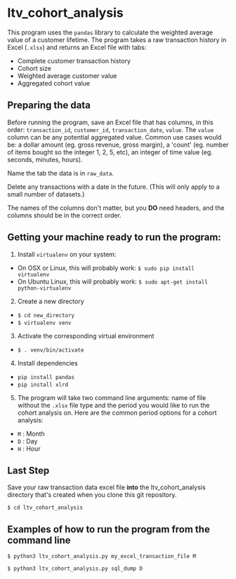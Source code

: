 # ltv_cohort_analysis
This program uses the `pandas` library to calculate the weighted average value of a customer lifetime. The program takes a raw transaction history in Excel (`.xlsx`) and returns an Excel file with tabs:
- Complete customer transaction history
- Cohort size
- Weighted average customer value
- Aggregated cohort value

## Preparing the data

Before running the program, save an Excel file that has columns, in this order: `transaction_id`, `customer_id`, `transaction_date`, `value`. The `value` column can be any potential aggregated value. Common use cases would be: a dollar amount (eg. gross revenue, gross margin), a 'count' (eg. number of items bought so the integer 1, 2, 5, etc), an integer of time value (eg. seconds, minutes, hours).

Name the tab the data is in `raw_data`.

Delete any transactions with a date in the future. (This will only apply to a small number of datasets.)

The names of the columns don't matter, but you **DO** need headers, and the columns should be in the correct order.

## Getting your machine ready to run the program:
1. Install `virtualenv` on your system:
  - On OSX or Linux, this will probably work: `$ sudo pip install virtualenv`
  - On Ubuntu Linux, this will probably work: `$ sudo apt-get install python-virtualenv`
2. Create a new directory 
  - `$ cd new_directory`
  - `$ virtualenv venv`
3. Activate the corresponding virtual environment
- `$ . venv/bin/activate`
4. Install dependencies
- `pip install pandas`
- `pip install xlrd`
5. The program will take two command line arguments: name of file without the `.xlsx` file type and the period you would like to run the cohort analysis on. Here are the common period options for a cohort analysis:
  - `M` : Month
  - `D` : Day
  - `H` : Hour
  
## Last Step

Save your raw transaction data excel file **into** the ltv_cohort_analysis directory that's created when you clone this git repository.

`$ cd ltv_cohort_analysis`

## Examples of how to run the program from the command line

`$ python3 ltv_cohort_analysis.py my_excel_transaction_file M`

`$ python3 ltv_cohort_analysis.py sql_dump D`
